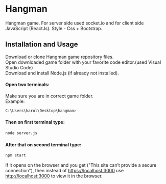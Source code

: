 # Hangman

Hangman game. For server side used socket.io and for client side JavaScript (ReactJs).
Style - Css + Bootstrap.
## Installation and Usage
Download or clone Hangman game repository files.  
Open downloaded game folder with your favorite code editor.(used Visual Studio Code)  
Download and install Node.js (if already not installed).  
  
#### Open two terminals:  
Make sure you are in correct game folder.  
Example:

```bash
C:\Users\karol\Desktop\hangman>
```
#### Then on first terminal type:
```bash
node server.js
```
#### After that on second terminal type:
```bash
npm start
```
If it opens on the browser and you get ("This site can’t provide a secure connection"), then instead of [https://localhost:3000](http://localhost:3000) use 
[http://localhost:3000](http://localhost:3000) to view it in the browser.
